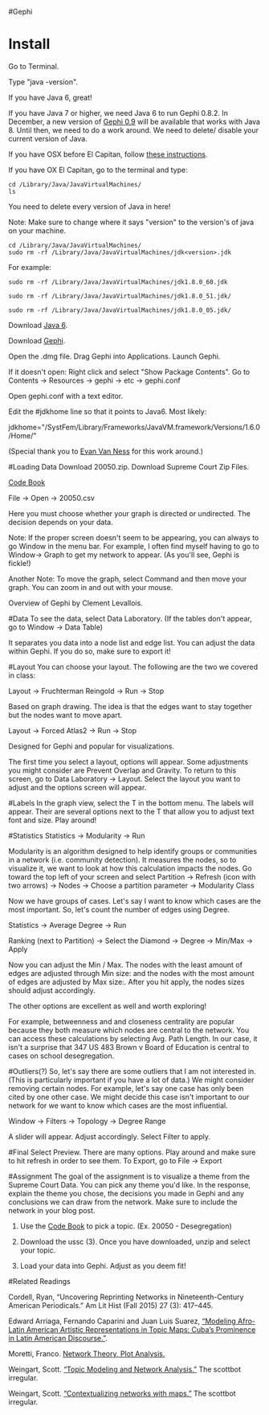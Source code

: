 #Gephi

#



# Install
Go to Terminal.

Type "java -version".

If you have Java 6, great!

If you have Java 7 or higher, we need Java 6 to run Gephi 0.8.2. In December, a new version of [Gephi 0.9](https://gephi.wordpress.com/2015/11/02/announcing-gephi-0-9-release-date/) will be available that works with Java 8. Until then, we need to do a work around. We need to delete/ disable your current version of Java. 

If you have OSX before El Capitan, follow [these instructions](https://www.java.com/en/download/help/mac_uninstall_java.xml0).

If you have OX El Capitan, go to the terminal and type:

```
cd /Library/Java/JavaVirtualMachines/
ls
```
You need to delete every version of Java in here!

Note: Make sure to change where it says "version" to the version's of java on your machine.

```
cd /Library/Java/JavaVirtualMachines/
sudo rm -rf /Library/Java/JavaVirtualMachines/jdk<version>.jdk
```

For example:
```
sudo rm -rf /Library/Java/JavaVirtualMachines/jdk1.8.0_60.jdk
```

```
sudo rm -rf /Library/Java/JavaVirtualMachines/jdk1.8.0_51.jdk/
```

```
sudo rm -rf /Library/Java/JavaVirtualMachines/jdk1.8.0_05.jdk/
```

Download [Java 6](https://support.apple.com/kb/DL1572?locale=en_US).



Download [Gephi](http://gephi.github.io/). 

Open the .dmg file. Drag Gephi into Applications. Launch Gephi.


If it doesn't open: Right click and select "Show Package Contents". Go to Contents -> Resources -> gephi -> etc -> gephi.conf

Open gephi.conf with a text editor.

Edit the #jdkhome line so that it points to Java6.  Most likely:

jdkhome="/SystFem/Library/Frameworks/JavaVM.framework/Versions/1.6.0/Home/"



(Special thank you to [Evan Van Ness](http://www.evanvanness.com/post/71491924768/how-to-run-gephi-in-mac-os-x) for this work around.)



#Loading Data
Download 20050.zip. Download Supreme Court Zip Files.

[Code Book](http://scdb.wustl.edu/documentation.php?s=2c)

File -> Open -> 20050.csv

Here you must choose whether your graph is directed or undirected. The decision depends on your data.

Note: If the proper screen doesn't seem to be appearing, you can always to go Window in the menu bar. For example, I often find myself having to go to Window-> Graph to get my network to appear. (As you'll see, Gephi is fickle!)

Another Note: To move the graph, select Command and then move your graph. You can zoom in and out with your mouse.

Overview of Gephi by Clement Levallois.



#Data
To see the data, select Data Laboratory. (If the tables don't appear, go to Window -> Data Table)

It separates you data into a node list and edge list.  You can adjust the data within Gephi. If you do so, make sure to export it!



#Layout
You can choose your layout. The following are the two we covered in class:



Layout -> Fruchterman Reingold -> Run -> Stop

Based on graph drawing. The idea is that the edges want to stay together but the nodes want to move apart.



Layout -> Forced Atlas2 -> Run -> Stop

Designed for Gephi and popular for visualizations.



The first time you select a layout, options will appear. Some adjustments you might consider are  Prevent Overlap and Gravity. To return to this screen, go to Data Laboratory -> Layout. Select the layout you want to adjust and the options screen will appear.



#Labels
In the graph view, select the T in the bottom menu. The labels will appear. Their are several options next to the T that allow you to adjust text font and size. Play around!



#Statistics
Statistics -> Modularity -> Run

Modularity is an algorithm designed to help identify groups or communities in a network (i.e. community detection). It measures the nodes, so to visualize it, we want to look at how this calculation impacts the nodes. Go toward the top left of your screen  and select Partition -> Refresh (icon with two arrows) -> Nodes ->  Choose a partition parameter  -> Modularity Class

Now we have groups of cases. Let's say I want to know which cases are the most important. So, let's count the number of edges using Degree.

Statistics -> Average Degree -> Run

Ranking (next to Partition) -> Select the Diamond -> Degree -> Min/Max -> Apply

Now you can adjust the Min / Max. The nodes with the least amount of edges are adjusted through Min size: and the nodes with the most amount of edges are adjusted by Max size:.  After you hit apply, the nodes sizes should adjust accordingly.

The other options are excellent as well and worth exploring!

For example, betweenness and and closeness centrality are popular because they both measure which nodes are central to the network. You can access these calculations by selecting Avg. Path Length.  In our case, it isn't a surprise that 347 US 483 Brown v Board of Education is central to cases on school desegregation.



#Outliers(?)
So, let's say there are some outliers that I am not interested in. (This is particularly important if you have a lot of data.) We might consider removing certain nodes. For example, let's say one case has only been cited by one other case. We might decide this case isn't important to our network for we want to know which cases are the most influential.

Window -> Filters -> Topology -> Degree Range

A slider will appear. Adjust accordingly.  Select Filter to apply.

 
#Final
Select Preview. There are many options. Play around and make sure to hit refresh in order to see them. To Export, go to File -> Export





#Assignment
The goal of the assignment is to visualize a theme from the Supreme Court Data. You can pick any theme you'd like.  In the response, explain the theme you chose, the decisions you made in Gephi and any conclusions we can draw from the network. Make sure to include the network in your blog post.

1. Use the  [Code Book](http://scdb.wustl.edu/documentation.php?s=2c) to pick a topic. (Ex. 20050  - Desegregation)

2. Download the ussc (3).  Once you have downloaded, unzip and select your topic.

3. Load your data into Gephi.  Adjust as you deem fit!


#Related Readings

Cordell, Ryan, “Uncovering Reprinting Networks in Nineteenth-Century American Periodicals.” Am Lit Hist (Fall 2015) 27 (3): 417–445.

Edward Arriaga, Fernando Caparini and Juan Luis Suarez, [“Modeling Afro-Latin American Artistic Representations in Topic Maps: Cuba’s Prominence in Latin American Discourse.”](http://www.digitalhumanities.org/dhq/vol/7/1/000145/000145.html).

Moretti, Franco. [Network Theory, Plot Analysis.](https://litlab.stanford.edu/LiteraryLabPamphlet2.pdf)

Weingart, Scott. [“Topic Modeling and Network Analysis.”](http://www.scottbot.net/HIAL/?p=221) The scottbot irregular.

Weingart, Scott. [“Contextualizing networks with maps.”](http://www.scottbot.net/HIAL/?p=1942) The scottbot irregular.
